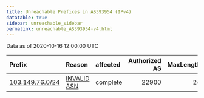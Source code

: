 ```yaml
---
title: Unreachable Prefixes in AS393954 (IPv4)
datatable: true
sidebar: unreachable_sidebar
permalink: unreachable_AS393954-v4.html
---
```


Data as of 2020-10-16 12:00:00 UTC


<div class="datatable-begin"></div>

| Prefix                                                   | Reason                                                                                                  | affected   |   Authorized AS |   MaxLength | Anchor                                       |   unreachable /24s |
|:---------------------------------------------------------|:--------------------------------------------------------------------------------------------------------|:-----------|----------------:|------------:|:---------------------------------------------|-------------------:|
| [103.149.76.0/24](https://stat.ripe.net/103.149.76.0/24) | [INVALID ASN](https://rpki-validator.ripe.net/announcement-preview?asn=AS393954&prefix=103.149.76.0/24) | complete   |           22900 |          24 | [APNIC](unreachable_APNIC_RPKI_Root-v4.html) |                  1 |

<div class="datatable-end"></div>